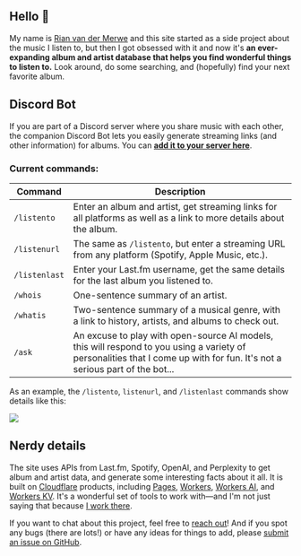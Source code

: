 ## Hello 👋

My name is [Rian van der Merwe](https://elezea.com/) and this site started as a side project about the music I listen to, but then I got obsessed with it and now it's **an ever-expanding album and artist database that helps you find wonderful things to listen to.** Look around, do some searching, and (hopefully) find your next favorite album.

## Discord Bot

If you are part of a Discord server where you share music with each other, the companion Discord Bot lets you easily generate streaming links (and other information) for albums. You can **[add it to your server here](https://discord.com/oauth2/authorize?client_id=1284593290947068024)**.

### Current commands:

| Command        | Description                                                                                                          |
|----------------|----------------------------------------------------------------------------------------------------------------------|
| `/listento`    | Enter an album and artist, get streaming links for all platforms as well as a link to more details about the album. |
| `/listenurl`   | The same as `/listento`, but enter a streaming URL from any platform (Spotify, Apple Music, etc.).                 |
| `/listenlast`  | Enter your Last.fm username, get the same details for the last album you listened to.       |
| `/whois`       | One-sentence summary of an artist.                                                                      |
| `/whatis`      | Two-sentence summary of a musical genre, with a link to history, artists, and albums to check out. |
| `/ask`		 | An excuse to play with open-source AI models, this will respond to you using a variety of personalities that I come up with for fun. It's not a serious part of the bot... |


As an example, the `/listento`, `listenurl`, and `/listenlast` commands show details like this:

![](https://file.elezea.com/20240929-SWf6K1Be-2x.png)

## Nerdy details

The site uses APIs from Last.fm, Spotify, OpenAI, and Perplexity to get album and artist data, and generate some interesting facts about it all. It is built on [Cloudflare](https://cloudflare.com/) products, including [Pages](https://pages.cloudflare.com/), [Workers](https://workers.cloudflare.com/), [Workers AI](https://ai.cloudflare.com/), and [Workers KV](https://www.cloudflare.com/developer-platform/workers-kv/). It's a wonderful set of tools to work with—and I'm not just saying that because [I work there](https://elezea.com/portfolio/).

If you want to chat about this project, feel free to [reach out](https://elezea.com/contact/)! And if you spot any bugs (there are lots!) or have any ideas for things to add, please [submit an issue on GitHub](https://github.com/rianvdm/my-music-next/issues).
